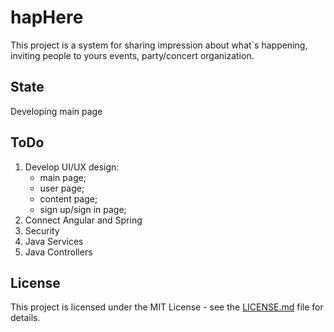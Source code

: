 # hapHere
This project is a system for sharing impression about what`s happening, inviting people to yours events, party/concert organization.

## State
Developing main page

## ToDo
  1. Develop UI/UX design:
     - main page;
     - user page;
     - content page;
     - sign up/sign in page;
  2. Connect Angular and Spring
  3. Security
  4. Java Services
  5. Java Controllers
   

## License
This project is licensed under the MIT License - see the [LICENSE.md](https://github.com/demchuk20/hapHere/blob/test/LICENSE.md) file for details.
